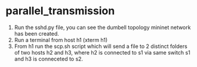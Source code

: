 # parallel_transmission
1. Run the sshd.py file, you can see the dumbell topology mininet network has been created.  
2. Run a terminal from host h1 (xterm h1)  
3. From h1 run the scp.sh script which will send a file to 2 distinct folders of two hosts h2 and h3, where h2 is connected to s1 via same switch s1 and h3 is conneceted to s2.  
